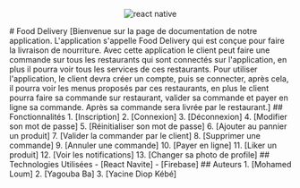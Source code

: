 <p align="center">
  <img src="./assets/reactNative.pnf" alt="react native">
</p>
<!-- Nom du projet -->
# Food Delivery
[Bienvenue sur la page de documentation de notre application. L'application s'appelle Food Delivery qui est conçue pour faire la livraison de nourriture. Avec cette application le client peut faire une commande sur tous les restaurants qui sont connectés sur l'application, en plus il pourra voir tous les services de ces restaurants. Pour utiliser l'application, le client devra créer un compte, puis se connecter, après cela, il pourra voir les menus proposés par ces restaurants, en plus le client pourra faire sa commande sur restaurant, valider sa commande et payer en ligne sa commande. Après sa commande sera livrée par le restaurant.]
<!-- Fonctionnalités -->
## Fonctionnalités
1. [Inscription]
2. [Connexion]
3. [Déconnexion]
4. [Modifier son mot de passe]
5. [Réinitialiser son mot de passe]
6. [Ajouter au pannier un produit]
7. [Valider la commander par le client]
8. [Supprimer une commande]
9. [Annuler une commande]
10. [Payer en ligne]
11. [Liker un produit]
12. [Voir les notifications]
13. [Changer sa photo de profile]
<!-- Technologie -->
## Technologies Utilisées
- [React Navite]
- [Firebase]
<!-- Auteurs -->
## Auteurs
1. [Mohamed Loum]
2. [Yagouba Ba]
3. [Yacine Diop Kébé]